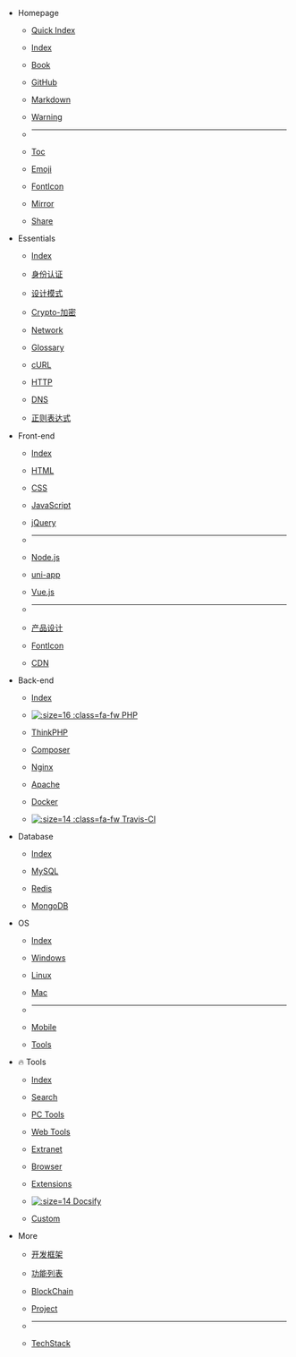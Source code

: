 - Homepage
  
  - [<i class="fa fa-flash fa-fw"></i> Quick Index](/home/quick-index.md)

  - [<i class="fa fa-plane fa-fw"></i> Index](/home/)
  
  - [<i class="fa fa-book fa-fw"></i> Book](/home/book.md)
  
  - [<i class="fa fa-github fa-fw"></i> GitHub](/tools/github.md)
  
  - [<i class="fa-fw icon octicon-file markdown-icon"></i> Markdown](/tools/markdown.md)
  
  - [<i class="fa fa-warning light-red fa-fw"></i> Warning](/home/?id=warning)
  
  - <hr>
  
  - [<i class="fa fa-list-ul fa-fw"></i> Toc](/home/toc)
  
  - [<i class="fa fa-smile-o fa-fw"></i> Emoji](/home/emoji.md)
  
  - [<i class="fa fa-font-awesome fa-fw"></i> FontIcon](/front-end/iconfont.md)
  
  - [<i class="fa fa-refresh fa-fw"></i> Mirror](/home/?id=镜像站)
  
  - [<i class="fa fa-slideshare fa-fw"></i> Share](/home/good-share.md "干货分享")
  
- Essentials

  - [<i class="ri-rocket-2-line fa-fw"></i> Index](essential/)

  - [<i class="ri-shield-user-line"></i> 身份认证](essential/identity.md)

  - [<i class="ri-pencil-ruler-2-line"></i> 设计模式](设计模式/)

  - [<i class="ri-key-2-line"></i> Crypto-加密](essential/crypto.md)

  - [<i class="ri-earth-line"></i> Network](essential/)

  - [<i class="ri-book-3-line"></i> Glossary](essential/)

  - [<i class="ri-link"></i> cURL](essential/curl.md)

  - [<i class="ri-questionnaire-line"></i> HTTP](essential/http.md)

  - [<i class="ri-questionnaire-line"></i> DNS](essential/?id=dns)

  - [<i class="ri-questionnaire-line"></i> 正则表达式](essential/pcre.md)
  
- Front-end

  - [<i class="fa fa-rocket medium-red fa-fw"></i> Index](/front-end/)
  
  - [<i class="fa fa-html5 medium-orange fa-fw"></i> HTML](/front-end/html/)
  
  - [<i class="fa fa-css3 medium-blue fa-fw"></i> CSS](/front-end/css/)
  
  - [<i class="icon octicon-file js-icon medium-yellow fa-fw"></i> JavaScript](/front-end/javascript/)
  
  - [<i class="icon octicon-file jquery-icon medium-blue fa-fw"></i> jQuery](/front-end/jquery.md)
  
  - <hr>
  
  - [<i class="icon octicon-file node-icon fa-fw"></i> Node.js](/front-end/node.js/)
  
  - [<i class="iconfont icon-uniapp dark-green fa-fw"></i> uni-app](/front-end/uniapp/)
  
  - [<i class="icon octicon-file vue-icon light-green fa-fw"></i> Vue.js](/front-end/vue/)
  
  - <hr>
  
  - [<i class="ri-pencil-ruler-line"></i> 产品设计](front-end/design/)
  
  - [<i class="fa fa-fonticons fa-fw"></i> FontIcon](/front-end/iconfont.md)
  
  - [<ion-icon name="cloud-download-outline" class="fa-fw"></ion-icon> CDN](/front-end/?id=CDN-⚡)
  
- Back-end

  - [<i class="fa fa-rocket fa-fw medium-red"></i> Index](/back-end/)

  - [![](https://www.php.net/favicon.ico ':size=16 :class=fa-fw') PHP](/back-end/php/)

  - [<i class="fa fa-fire medium-green fa-fw"></i> ThinkPHP](/back-end/thinkphp/)

  - [<i class="icon octicon-file composer-icon medium-yellow fa-fw"></i> Composer](/back-end/composer/)

  - [<i class="icon octicon-file nginx-icon dark-green fa-fw"></i> Nginx](/back-end/nginx.md)

  - [<i class="icon octicon-file apache-icon dark-pink fa-fw"></i> Apache](/back-end/apache.md)

  - [<i class="icon octicon-file docker-icon dark-blue fa-fw"></i> Docker](/back-end/docker.md "Docker")

  - [![](https://cdn.travis-ci.org/images/favicon-076a22660830dc325cc8ed70e7146a59.png ':size=14 :class=fa-fw') Travis-CI](/back-end/travis-ci.md "Travis Ci")
  
- Database

  - [<i class="fa fa-rocket medium-red fa-fw"></i> Index](/database/)

  - [<i class="icon octicon-file mysql-icon dark-blue fa-fw"></i> MySQL](/database/mysql/)

  - [<i class="icon octicon-file redis-icon medium-red fa-fw"></i> Redis](/database/redis/)

  - [<i class="icon octicon-file mongodb-icon dark-green fa-fw"></i> MongoDB](/database/mongodb.md)
  
- OS

  - [<i class="fa fa-rocket medium-red fa-fw"></i> Index](/os/)
  
  - [<i class="fa fa-windows fa-fw"></i> Windows](/os/windows/)
  
  - [<i class="fa fa-linux fa-fw"></i> Linux](/os/linux/)
  
  - [<i class="fa fa-apple fa-fw"></i> Mac](/os/mac/)
  
  - <hr />
  
  - [<ion-icon name="phone-portrait-outline" class="fa-fw"></ion-icon> Mobile](/os/mobile/)
  
  - [<i class="fa fa-wrench fa-fw"></i> Tools](/tools/)
  
- 🔥 Tools

  - [<i class="fa fa-rocket medium-red"></i> Index](/tools/)

  - [<i class="ri-search-line"></i> Search](/tools/search.md)

  - [<i class="ri-apps-line medium-purple"></i> PC Tools](/tools/应用工具.md)

  - [<i class="ri-cloud-line"></i> Web Tools](/tools/online.md "在线工具")

  - [<i class="ri-magic-line dark-yellow"></i> Extranet](/tools/vpn.md)

  - [<i class="ri-earth-line medium-green"></i> Browser](/tools/browser.md "浏览器")

  - [<ion-icon name="extension-puzzle-outline"></ion-icon> Extensions](/tools/browser-extensions)

  - [![](http://docsify.js.org/_media/favicon.ico ':size=14') Docsify](/tools/docsify.md)

  - [<ion-icon name="hammer-outline"></ion-icon> Custom](/tools/custom)
  
- More

  - [<i class="ri-layout-masonry-fill"></i> 开发框架](/开发框架/)

  - [<i class="ri-function-fill"></i> 功能列表](/function-list/)

  - [<i class="ri-git-commit-line"></i> BlockChain](/blockchain/)

  - [<i class="ri-building-2-fill light-red"></i> Project](/project/)

  - <hr />

  - [<i class="ri-stack-fill"></i> TechStack](/tech-stack/ "技术栈")
  